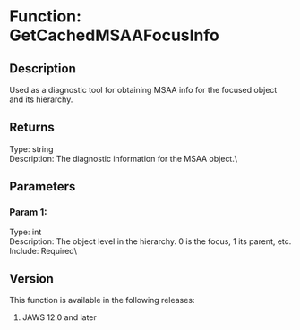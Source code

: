 # Function: GetCachedMSAAFocusInfo

## Description

Used as a diagnostic tool for obtaining MSAA info for the focused object
and its hierarchy.

## Returns

Type: string\
Description: The diagnostic information for the MSAA object.\

## Parameters

### Param 1:

Type: int\
Description: The object level in the hierarchy. 0 is the focus, 1 its
parent, etc.\
Include: Required\

## Version

This function is available in the following releases:

1.  JAWS 12.0 and later
